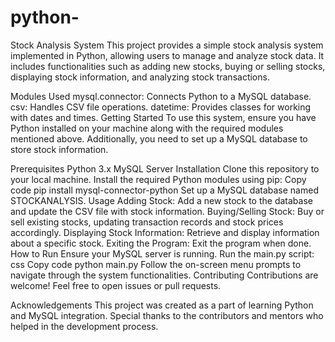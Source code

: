 # python-

Stock Analysis System
This project provides a simple stock analysis system implemented in Python, allowing users to manage and analyze stock data. It includes functionalities such as adding new stocks, buying or selling stocks, displaying stock information, and analyzing stock transactions.

Modules Used
mysql.connector: Connects Python to a MySQL database.
csv: Handles CSV file operations.
datetime: Provides classes for working with dates and times.
Getting Started
To use this system, ensure you have Python installed on your machine along with the required modules mentioned above. Additionally, you need to set up a MySQL database to store stock information.

Prerequisites
Python 3.x
MySQL Server
Installation
Clone this repository to your local machine.
Install the required Python modules using pip:
Copy code
pip install mysql-connector-python
Set up a MySQL database named STOCKANALYSIS.
Usage
Adding Stock: Add a new stock to the database and update the CSV file with stock information.
Buying/Selling Stock: Buy or sell existing stocks, updating transaction records and stock prices accordingly.
Displaying Stock Information: Retrieve and display information about a specific stock.
Exiting the Program: Exit the program when done.
How to Run
Ensure your MySQL server is running.
Run the main.py script:
css
Copy code
python main.py
Follow the on-screen menu prompts to navigate through the system functionalities.
Contributing
Contributions are welcome! Feel free to open issues or pull requests.

Acknowledgements
This project was created as a part of learning Python and MySQL integration. Special thanks to the contributors and mentors who helped in the development process.
